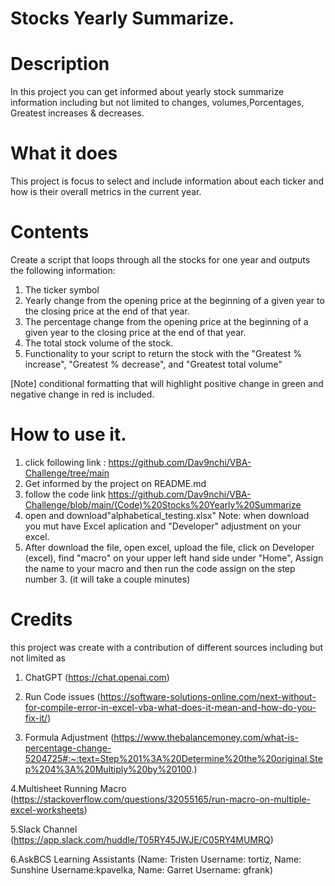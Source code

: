 # Stocks Yearly Summarize.

# Description 
In this project you can get informed about yearly stock summarize information including but not limited to changes, volumes,Porcentages, Greatest increases & decreases.

# What it does
This project is focus to select and include information about each ticker and how is their overall metrics in the current year.

# Contents
Create a script that loops through all the stocks for one year and outputs the following information:
1. The ticker symbol
2. Yearly change from the opening price at the beginning of a given year to the closing price at the end of that year.
3. The percentage change from the opening price at the beginning of a given year to the closing price at the end of that year.
4. The total stock volume of the stock.
5. Functionality to your script to return the stock with the "Greatest % increase", "Greatest % decrease", and "Greatest total volume"

[Note]
conditional formatting that will highlight positive change in green and negative change in red is included.

# How to use it.
1. click following link : https://github.com/Dav9nchi/VBA-Challenge/tree/main
2. Get informed by the project on README.md
3. follow the code link https://github.com/Dav9nchi/VBA-Challenge/blob/main/(Code)%20Stocks%20Yearly%20Summarize
4. open and download"alphabetical_testing.xlsx"
     Note: when download you mut have Excel aplication and "Developer" adjustment on your excel.
5. After download the file, open excel, upload the file, click on Developer (excel), find "macro" on your upper left hand side under "Home", Assign the name to your macro and then run the code assign on the step number 3. (it will take a couple minutes)

# Credits
this project was create with a contribution of different sources including but not limited as 
1. ChatGPT (https://chat.openai.com)
   
2. Run Code issues (https://software-solutions-online.com/next-without-for-compile-error-in-excel-vba-what-does-it-mean-and-how-do-you-fix-it/)
   
3. Formula Adjustment (https://www.thebalancemoney.com/what-is-percentage-change-5204725#:~:text=Step%201%3A%20Determine%20the%20original,Step%204%3A%20Multiply%20by%20100.)

4.Multisheet Running Macro (https://stackoverflow.com/questions/32055165/run-macro-on-multiple-excel-worksheets)

5.Slack Channel (https://app.slack.com/huddle/T05RY45JWJE/C05RY4MUMRQ)

6.AskBCS Learning Assistants (Name: Tristen Username: tortiz, Name: Sunshine Username:kpavelka, Name: Garret Username: gfrank)


